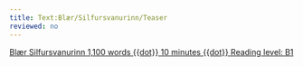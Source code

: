 ```yaml
---
title: Text:Blær/Silfursvanurinn/Teaser
reviewed: no
---
```

<vocabulary>
</vocabulary>
<a href="{{fullurl:Blær/Silfursvanurinn}}" class="frontpage-box-with-image"><!--
--><span class="div frontpage-box-image" style="background-image:url({{fullurl:Special:Redirect/file/Blær_–_Silfur_svanurinn_82960.jpeg|height=200}})"></span><!--
--><span class="frontpage-box-description">
<span class="div">
<span class="div frontpage-box-author">Blær</span>
<span class="div frontpage-box-title">Silfursvanurinn</span>
<span class="div frontpage-box-subtitle">1,100 words {{dot}} 10 minutes {{dot}} Reading level: B1</span>
</span>
</span>
</a>
